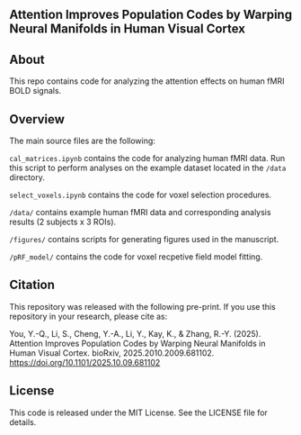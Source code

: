 ## Attention Improves Population Codes by Warping Neural Manifolds in Human Visual Cortex

## About

This repo contains code for analyzing the attention effects on human fMRI BOLD signals.

## Overview

The main source files are the following:

`cal_matrices.ipynb` contains the code for analyzing human fMRI data. Run this script to perform analyses on the example dataset located in the `/data` directory.

`select_voxels.ipynb` contains the code for voxel selection procedures.

`/data/` contains example human fMRI data and corresponding analysis results (2 subjects x 3 ROIs).

`/figures/` contains scripts for generating figures used in the manuscript.

`/pRF_model/` contains the code for voxel recpetive field model fitting.

## Citation

This repository was released with the following pre-print. If you use this repository in your research, please cite as:

You, Y.-Q., Li, S., Cheng, Y.-A., Li, Y., Kay, K., & Zhang, R.-Y. (2025). Attention Improves Population Codes by Warping Neural Manifolds in Human Visual Cortex. bioRxiv, 2025.2010.2009.681102. https://doi.org/10.1101/2025.10.09.681102

## License

This code is released under the MIT License. See the LICENSE file for details.
